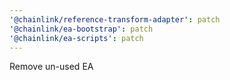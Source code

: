 ```yaml
---
'@chainlink/reference-transform-adapter': patch
'@chainlink/ea-bootstrap': patch
'@chainlink/ea-scripts': patch
---
```


Remove un-used EA

